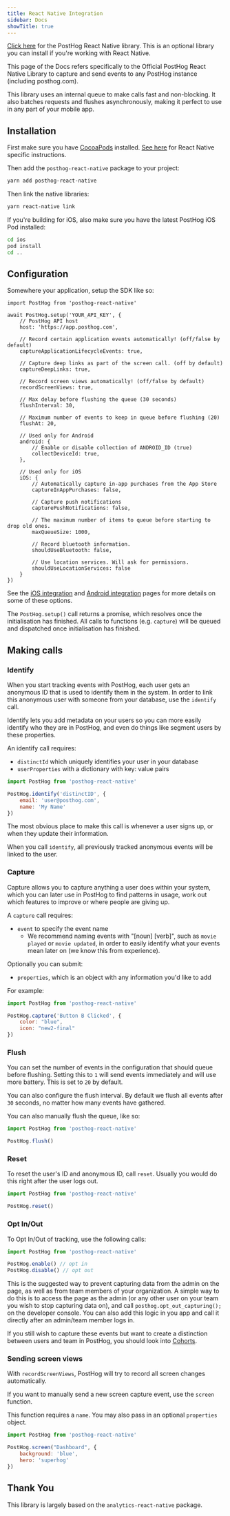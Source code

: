 ```yaml
---
title: React Native Integration
sidebar: Docs
showTitle: true
---
```


[Click here](https://github.com/PostHog/posthog-react-native) for the PostHog React Native library. This is an optional library you can install if you're working with React Native. 

This page of the Docs refers specifically to the Official PostHog React Native Library to capture and send events to any PostHog instance (including posthog.com).

This library uses an internal queue to make calls fast and non-blocking. It also batches requests and flushes asynchronously, 
making it perfect to use in any part of your mobile app.

## Installation

First make sure you have [CocoaPods](https://cocoapods.org/) installed. 
[See here](https://reactnative.dev/docs/integration-with-existing-apps#configuring-cocoapods-dependencies) for React Native specific instructions.

Then add the `posthog-react-native` package to your project:

```bash
yarn add posthog-react-native
```

Then link the native libraries:

```bash
yarn react-native link
```

If you're building for iOS, also make sure you have the latest PostHog iOS Pod installed: 

```bash
cd ios
pod install
cd ..
```

## Configuration

Somewhere your application, setup the SDK like so:

```
import PostHog from 'posthog-react-native'

await PostHog.setup('YOUR_API_KEY', {
    // PostHog API host
    host: 'https://app.posthog.com',

    // Record certain application events automatically! (off/false by default)
    captureApplicationLifecycleEvents: true,

    // Capture deep links as part of the screen call. (off by default)
    captureDeepLinks: true,

    // Record screen views automatically! (off/false by default)
    recordScreenViews: true,

    // Max delay before flushing the queue (30 seconds)
    flushInterval: 30,

    // Maximum number of events to keep in queue before flushing (20)
    flushAt: 20,

    // Used only for Android
    android: {
        // Enable or disable collection of ANDROID_ID (true)
        collectDeviceId: true,
    },

    // Used only for iOS
    iOS: {
        // Automatically capture in-app purchases from the App Store
        captureInAppPurchases: false,

        // Capture push notifications
        capturePushNotifications: false,

        // The maximum number of items to queue before starting to drop old ones.
        maxQueueSize: 1000,

        // Record bluetooth information.
        shouldUseBluetooth: false,

        // Use location services. Will ask for permissions.
        shouldUseLocationServices: false
    }
})
```

See the [iOS integration](https://posthog.com/docs/integrations/ios-integration) and 
[Android integration](https://posthog.com/docs/integrations/android-integration) pages for more details on
some of these options.

The `PostHog.setup()` call returns a promise, which resolves once the initialisation
has finished. All calls to functions (e.g. `capture`) will be queued and dispatched once
initialisation has finished. 

## Making calls

### Identify

When you start tracking events with PostHog, each user gets an anonymous ID that is used to identify them in the system.
In order to link this anonymous user with someone from your database, use the `identify` call. 

Identify lets you add metadata on your users so you can more easily identify who they are in PostHog, and even do things 
like segment users by these properties.

An identify call requires:

* `distinctId` which uniquely identifies your user in your database
* `userProperties` with a dictionary with key: value pairs

```javascript
import PostHog from 'posthog-react-native'

PostHog.identify('distinctID', {
    email: 'user@posthog.com',
    name: 'My Name'
})
```

The most obvious place to make this call is whenever a user signs up, or when they update their information.

When you call `identify`, all previously tracked anonymous events will be linked to the user.

### Capture

Capture allows you to capture anything a user does within your system, which you can later use in PostHog to find 
patterns in usage, work out which features to improve or where people are giving up.

A `capture` call requires:

* `event` to specify the event name
  * We recommend naming events with "[noun] [verb]", such as `movie played` or `movie updated`, in order to easily identify what your events mean later on (we know this from experience).

Optionally you can submit:

* `properties`, which is an object with any information you'd like to add

For example:

```javascript
import PostHog from 'posthog-react-native'

PostHog.capture('Button B Clicked', {
    color: "blue",
    icon: "new2-final"
})
```

### Flush

You can set the number of events in the configuration that should queue before flushing. 
Setting this to `1` will send events immediately and will use more battery. This is set to `20` by default.

You can also configure the flush interval. By default we flush all events after `30` seconds,
no matter how many events have gathered.

You can also manually flush the queue, like so:

```javascript
import PostHog from 'posthog-react-native'

PostHog.flush()
```

### Reset

To reset the user's ID and anonymous ID, call `reset`. Usually you would do this right after the user logs out.

```javascript
import PostHog from 'posthog-react-native'

PostHog.reset()
```

### Opt In/Out

To Opt In/Out of tracking, use the following calls:

```javascript
import PostHog from 'posthog-react-native'

PostHog.enable() // opt in
PostHog.disable() // opt out
```

This is the suggested way to prevent capturing data from the admin on the page, as well as from team members of your organization. A simple way to do this is to access the page as the admin (or any other user on your team you wish to stop capturing data on), and call `posthog.opt_out_capturing();` on the developer console. You can also add this logic in you app and call it directly after an admin/team member logs in. 

If you still wish to capture these events but want to create a distinction between users and team in PostHog, you should look into [Cohorts](/docs/features/cohorts#differentiating-team-vs-users-traffic).

### Sending screen views

With `recordScreenViews`, PostHog will try to record all screen changes automatically.

If you want to manually send a new screen capture event, use the `screen` function.

This function requires a `name`. You may also pass in an optional `properties` object.

```javascript
import PostHog from 'posthog-react-native'

PostHog.screen("Dashboard", {
    background: 'blue',
    hero: 'superhog'
})
```

## Thank You

This library is largely based on the `analytics-react-native` package.

